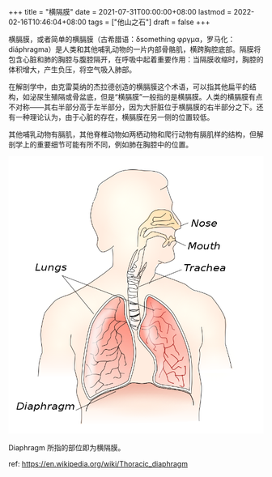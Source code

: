 +++
title = "横隔膜"
date = 2021-07-31T00:00:00+08:00
lastmod = 2022-02-16T10:46:04+08:00
tags = ["他山之石"]
draft = false
+++

横膈膜，或者简单的横膈膜（古希腊语：δsomething φργμα，罗马化：diáphragma）是人类和其他哺乳动物的一片内部骨骼肌，横跨胸腔底部。隔膜将包含心脏和肺的胸腔与腹腔隔开，在呼吸中起着重要作用：当隔膜收缩时，胸腔的体积增大，产生负压，将空气吸入肺部。

在解剖学中，由克雷莫纳的杰拉德创造的横膈膜这个术语，可以指其他扁平的结构，如泌尿生殖隔或骨盆底，但是“横膈膜”一般指的是横膈膜。人类的横膈膜有点不对称——其右半部分高于左半部分，因为大肝脏位于横膈膜的右半部分之下。还有一种理论认为，由于心脏的存在，横膈膜在另一侧的位置较低。

其他哺乳动物有膈肌，其他脊椎动物如两栖动物和爬行动物有膈肌样的结构，但解剖学上的重要细节可能有所不同，例如肺在胸腔中的位置。

![](/images/respiratory-system.png "Respiratory System")

Diaphragm 所指的部位即为横隔膜。

ref: <https://en.wikipedia.org/wiki/Thoracic_diaphragm>
